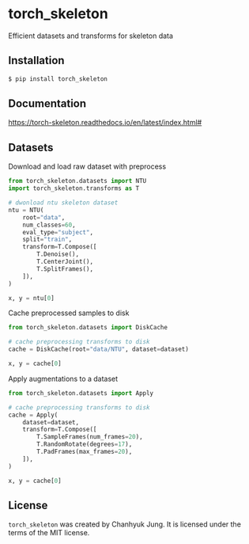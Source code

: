 # torch_skeleton

Efficient datasets and transforms for skeleton data

## Installation

```bash
$ pip install torch_skeleton
```

## Documentation

<https://torch-skeleton.readthedocs.io/en/latest/index.html#>

## Datasets

Download and load raw dataset with preprocess

```python
from torch_skeleton.datasets import NTU
import torch_skeleton.transforms as T

# dwonload ntu skeleton dataset
ntu = NTU(
    root="data",
    num_classes=60,
    eval_type="subject",
    split="train",
    transform=T.Compose([
        T.Denoise(),
        T.CenterJoint(),
        T.SplitFrames(),
    ]),
)

x, y = ntu[0]
```

Cache preprocessed samples to disk

```python
from torch_skeleton.datasets import DiskCache

# cache preprocessing transforms to disk
cache = DiskCache(root="data/NTU", dataset=dataset)

x, y = cache[0]
```

Apply augmentations to a dataset

```python
from torch_skeleton.datasets import Apply

# cache preprocessing transforms to disk
cache = Apply(
    dataset=dataset, 
    transform=T.Compose([
        T.SampleFrames(num_frames=20),
        T.RandomRotate(degrees=17),
        T.PadFrames(max_frames=20),
    ]),
)

x, y = cache[0]
```

## License

`torch_skeleton` was created by Chanhyuk Jung. It is licensed under the terms
of the MIT license.
